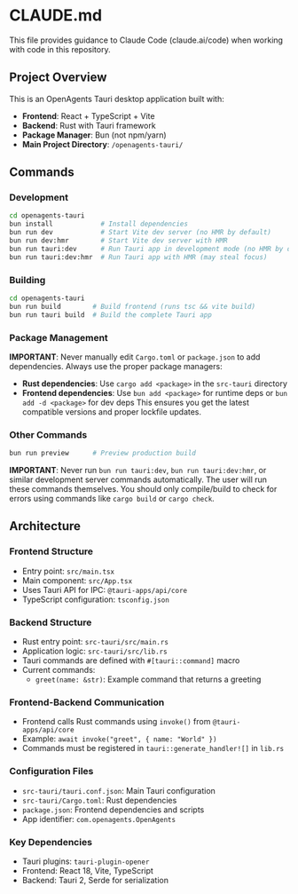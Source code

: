 # CLAUDE.md

This file provides guidance to Claude Code (claude.ai/code) when working with code in this repository.

## Project Overview

This is an OpenAgents Tauri desktop application built with:
- **Frontend**: React + TypeScript + Vite
- **Backend**: Rust with Tauri framework
- **Package Manager**: Bun (not npm/yarn)
- **Main Project Directory**: `/openagents-tauri/`

## Commands

### Development
```bash
cd openagents-tauri
bun install            # Install dependencies
bun run dev            # Start Vite dev server (no HMR by default)
bun run dev:hmr        # Start Vite dev server with HMR
bun run tauri:dev      # Run Tauri app in development mode (no HMR by default)
bun run tauri:dev:hmr  # Run Tauri app with HMR (may steal focus)
```

### Building
```bash
cd openagents-tauri
bun run build        # Build frontend (runs tsc && vite build)
bun run tauri build  # Build the complete Tauri app
```

### Package Management
**IMPORTANT**: Never manually edit `Cargo.toml` or `package.json` to add dependencies. Always use the proper package managers:
- **Rust dependencies**: Use `cargo add <package>` in the `src-tauri` directory
- **Frontend dependencies**: Use `bun add <package>` for runtime deps or `bun add -d <package>` for dev deps
This ensures you get the latest compatible versions and proper lockfile updates.

### Other Commands
```bash
bun run preview      # Preview production build
```

**IMPORTANT**: Never run `bun run tauri:dev`, `bun run tauri:dev:hmr`, or similar development server commands automatically. The user will run these commands themselves. You should only compile/build to check for errors using commands like `cargo build` or `cargo check`.

## Architecture

### Frontend Structure
- Entry point: `src/main.tsx`
- Main component: `src/App.tsx`
- Uses Tauri API for IPC: `@tauri-apps/api/core`
- TypeScript configuration: `tsconfig.json`

### Backend Structure
- Rust entry point: `src-tauri/src/main.rs`
- Application logic: `src-tauri/src/lib.rs`
- Tauri commands are defined with `#[tauri::command]` macro
- Current commands:
  - `greet(name: &str)`: Example command that returns a greeting

### Frontend-Backend Communication
- Frontend calls Rust commands using `invoke()` from `@tauri-apps/api/core`
- Example: `await invoke("greet", { name: "World" })`
- Commands must be registered in `tauri::generate_handler![]` in `lib.rs`

### Configuration Files
- `src-tauri/tauri.conf.json`: Main Tauri configuration
- `src-tauri/Cargo.toml`: Rust dependencies
- `package.json`: Frontend dependencies and scripts
- App identifier: `com.openagents.OpenAgents`

### Key Dependencies
- Tauri plugins: `tauri-plugin-opener`
- Frontend: React 18, Vite, TypeScript
- Backend: Tauri 2, Serde for serialization